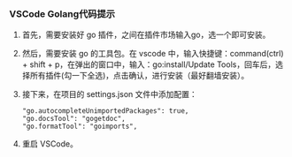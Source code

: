 ### VSCode Golang代码提示

1. 首先，需要安装好 go 插件，之间在插件市场输入go，选一个即可安装。

2. 然后，需要安装 go 的工具包。在 vscode 中，输入快捷键：command(ctrl) + shift + p，在弹出的窗口中，输入：go:install/Update Tools，回车后，选择所有插件(勾一下全选)，点击确认，进行安装（最好翻墙安装）。

3. 接下来，在项目的 settings.json 文件中添加配置：
    ```
    "go.autocompleteUnimportedPackages": true,
    "go.docsTool": "gogetdoc",
    "go.formatTool": "goimports",
    ```
4. 重启 VSCode。